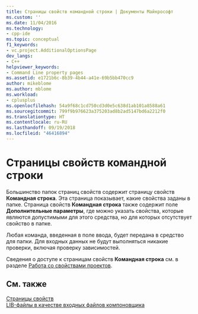 ```yaml
---
title: Страницы свойств командной строки | Документы Майкрософт
ms.custom: ''
ms.date: 11/04/2016
ms.technology:
- cpp-ide
ms.topic: conceptual
f1_keywords:
- vc.project.AdditionalOptionsPage
dev_langs:
- C++
helpviewer_keywords:
- Command Line property pages
ms.assetid: e1721b6c-8b39-4b44-a41e-69b5bb470cc9
author: mikeblome
ms.author: mblome
ms.workload:
- cplusplus
ms.openlocfilehash: 54a9f68c1cd750cd3d0e5c638d1ab101a8588a61
ms.sourcegitcommit: 799f9b976623a375203ad8b2ad5147bd6a2212f0
ms.translationtype: HT
ms.contentlocale: ru-RU
ms.lasthandoff: 09/19/2018
ms.locfileid: "46416894"
---
```

# <a name="command-line-property-pages"></a>Страницы свойств командной строки

Большинство папок страниц свойств содержит страницу свойств **Командная строка**. Эта страница показывает, какие свойства заданы в папке. Страница свойств **Командная строка** также содержит поле **Дополнительные параметры**, где можно указать свойства, которые являются допустимыми для этого средства, но для которых отсутствует свойство в папке.

Любая команда, введенная в поле ввода, будет передана в средство для папки. Для входных данных не будут выполняться никакие проверки, включая проверку зависимостей.

Сведения о доступе к страницам свойств **Командная строка** см. в разделе [Работа со свойствами проектов](../ide/working-with-project-properties.md).

## <a name="see-also"></a>См. также

[Страницы свойств](../ide/property-pages-visual-cpp.md)<br>
[LIB-файлы в качестве входных файлов компоновщика](../build/reference/dot-lib-files-as-linker-input.md)